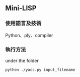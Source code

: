 ## Mini-LISP


### 使用語言及技術
Python、ply、compiler

### 執行方法
under the folder
```shell
python ./yacc.py input_filename
```
